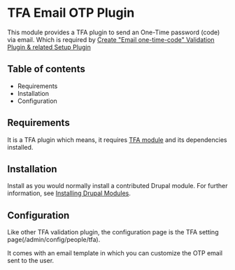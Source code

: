 # TFA Email OTP Plugin

This module provides a TFA plugin to send an One-Time password (code) via email.
Which is required by [Create "Email one-time-code" Validation Plugin & related Setup Plugin](https://www.drupal.org/project/tfa/issues/2930541)


## Table of contents

- Requirements
- Installation
- Configuration


## Requirements

It is a TFA plugin which means, it requires [TFA module](https://www.drupal.org/project/tfa) and its dependencies installed.

## Installation

Install as you would normally install a contributed Drupal module. For further information, see [Installing Drupal Modules](https://www.drupal.org/docs/extending-drupal/installing-drupal-modules).


## Configuration

Like other TFA validation plugin, the configuration page is the TFA setting page(/admin/config/people/tfa). 

It comes with an email template in which you can customize the OTP email sent to the user.
